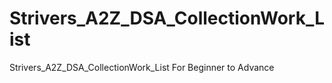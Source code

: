 # Strivers_A2Z_DSA_CollectionWork_List
Strivers_A2Z_DSA_CollectionWork_List For Beginner to Advance
